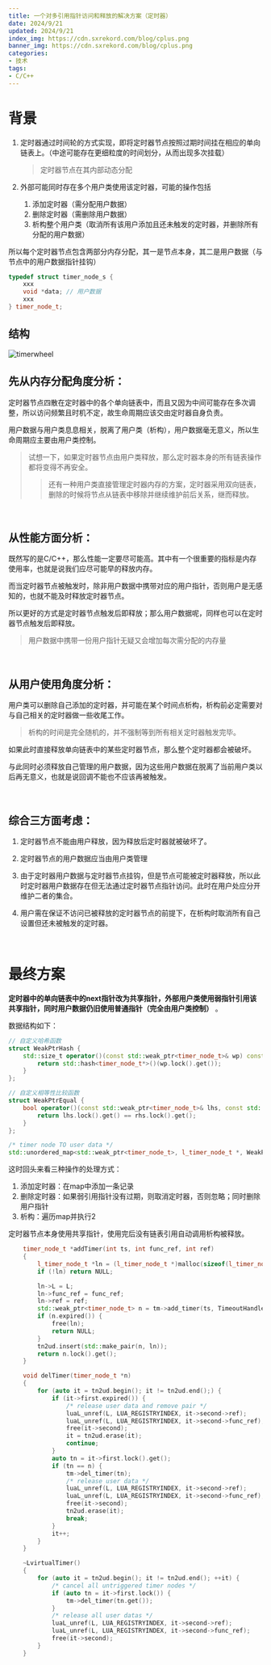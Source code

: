 ```yaml
---
title: 一个对多引用指针访问和释放的解决方案（定时器）
date: 2024/9/21
updated: 2024/9/21
index_img: https://cdn.sxrekord.com/blog/cplus.png
banner_img: https://cdn.sxrekord.com/blog/cplus.png
categories: 
- 技术
tags:
- C/C++
---
```


# 背景

1. 定时器通过时间轮的方式实现，即将定时器节点按照过期时间挂在相应的单向链表上。（中途可能存在更细粒度的时间划分，从而出现多次挂载）

    > 定时器节点在其内部动态分配
    >
2. 外部可能同时存在多个用户类使用该定时器，可能的操作包括

    1. 添加定时器（需分配用户数据）
    2. 删除定时器（需删除用户数据）
    3. 析构整个用户类（取消所有该用户添加且还未触发的定时器，并删除所有分配的用户数据）

所以每个定时器节点包含两部分内存分配，其一是节点本身，其二是用户数据（与节点中的用户数据指针挂钩）

```c++
typedef struct timer_node_s {
	xxx
	void *data; // 用户数据
	xxx
} timer_node_t;
```

## 结构

​![timerwheel](https://cdn.sxrekord.com/blog/timerwheel.png)​

## 先从内存分配角度分析：

定时器节点四散在定时器中的各个单向链表中，而且又因为中间可能存在多次调整，所以访问频繁且时机不定，故生命周期应该交由定时器自身负责。

用户数据与用户类息息相关，脱离了用户类（析构），用户数据毫无意义，所以生命周期应主要由用户类控制。

> 试想一下，如果定时器节点由用户类释放，那么定时器本身的所有链表操作都将变得不再安全。
>
>> 还有一种用户类直接管理定时器内存的方案，定时器采用双向链表，删除的时候将节点从链表中移除并继续维护前后关系，继而释放。
>>

‍

## 从性能方面分析：

既然写的是C/C++，那么性能一定要尽可能高。其中有一个很重要的指标是内存使用率，也就是说我们应尽可能早的释放内存。

而当定时器节点被触发时，除非用户数据中携带对应的用户指针，否则用户是无感知的，也就不能及时释放定时器节点。

所以更好的方式是定时器节点触发后即释放；那么用户数据呢，同样也可以在定时器节点触发后即释放。

> 用户数据中携带一份用户指针无疑又会增加每次需分配的内存量

‍

## 从用户使用角度分析：

用户类可以删除自己添加的定时器，并可能在某个时间点析构，析构前必定需要对与自己相关的定时器做一些收尾工作。

> 析构的时间是完全随机的，并不强制等到所有相关定时器触发完毕。

如果此时直接释放单向链表中的某些定时器节点，那么整个定时器都会被破坏。

与此同时必须释放自己管理的用户数据，因为这些用户数据在脱离了当前用户类以后再无意义，也就是说回调不能也不应该再被触发。

‍

## 综合三方面考虑：

1. 定时器节点不能由用户释放，因为释放后定时器就被破坏了。

2. 定时器节点的用户数据应当由用户类管理
3. 由于定时器用户数据与定时器节点挂钩，但是节点可能被定时器释放，所以此时定时器用户数据存在但无法通过定时器节点指针访问。此时在用户处应分开维护二者的集合。
4. 用户需在保证不访问已被释放的定时器节点的前提下，在析构时取消所有自己设置但还未被触发的定时器。

‍

# 最终方案

**定时器中的单向链表中的next指针改为共享指针，外部用户类使用弱指针引用该共享指针，同时用户数据仍旧使用普通指针（完全由用户类控制）** 。

数据结构如下：

```c++
// 自定义哈希函数
struct WeakPtrHash {
    std::size_t operator()(const std::weak_ptr<timer_node_t>& wp) const {
        return std::hash<timer_node_t*>()(wp.lock().get());
    }
};

// 自定义相等性比较函数
struct WeakPtrEqual {
    bool operator()(const std::weak_ptr<timer_node_t>& lhs, const std::weak_ptr<timer_node_t>& rhs) const {
        return lhs.lock().get() == rhs.lock().get();
    }
};

/* timer node TO user data */
std::unordered_map<std::weak_ptr<timer_node_t>, l_timer_node_t *, WeakPtrHash, WeakPtrEqual> tn2ud;
```

这时回头来看三种操作的处理方式：

1. 添加定时器：在map中添加一条记录
2. 删除定时器：如果弱引用指针没有过期，则取消定时器，否则忽略；同时删除用户指针
3. 析构：遍历map并执行2

定时器节点本身使用共享指针，使用完后没有链表引用自动调用析构被释放。

```c++
    timer_node_t *addTimer(int ts, int func_ref, int ref)
    {
        l_timer_node_t *ln = (l_timer_node_t *)malloc(sizeof(l_timer_node_t));
        if (!ln) return NULL;

        ln->L = L;
        ln->func_ref = func_ref;
        ln->ref = ref;
        std::weak_ptr<timer_node_t> n = tm->add_timer(ts, TimeoutHandle, ln);
        if (n.expired()) {
            free(ln);
            return NULL;
        }
        tn2ud.insert(std::make_pair(n, ln));
        return n.lock().get();
    }

    void delTimer(timer_node_t *n)
    {
        for (auto it = tn2ud.begin(); it != tn2ud.end();) {
            if (it->first.expired()) {
                /* release user data and remove pair */
                luaL_unref(L, LUA_REGISTRYINDEX, it->second->ref);
                luaL_unref(L, LUA_REGISTRYINDEX, it->second->func_ref);
                free(it->second);
                it = tn2ud.erase(it);
                continue;
            }
            auto tn = it->first.lock().get();
            if (tn == n) {
                tm->del_timer(tn);
                /* release user data */
                luaL_unref(L, LUA_REGISTRYINDEX, it->second->ref);
                luaL_unref(L, LUA_REGISTRYINDEX, it->second->func_ref);
                free(it->second);
                tn2ud.erase(it);
                break;
            }
            it++;
        }
    }

    ~LvirtualTimer()
    {
        for (auto it = tn2ud.begin(); it != tn2ud.end(); ++it) {
            /* cancel all untriggered timer nodes */
            if (auto tn = it->first.lock()) {
                tm->del_timer(tn.get());
            }
            /* release all user datas */
            luaL_unref(L, LUA_REGISTRYINDEX, it->second->ref);
            luaL_unref(L, LUA_REGISTRYINDEX, it->second->func_ref);
            free(it->second);
        }
    }
```
